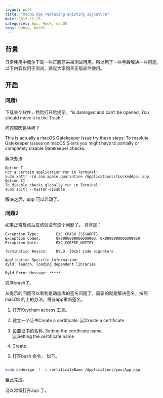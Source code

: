 ```yaml
---
layout: post
title: "macOS App replacing existing signature"
date: 2019-12-25
categories: App, Hack, macOS
tags: Debug, macOS
---
```


## 背景

日常使用中偶尔下载一些正版原来来测试用用，所以用了一些手段解决一些问题。
以下内容仅用于测试，建议大家购买正版软件使用。

## 开启

### 问题1

下载某个软件，然后打开后提示，“is damaged and can’t be opened. You should move it to the Trash.”

问题原因是啥呢？

This is actually a macOS Gatekeeper issue try these steps:
To resolute Gatekeeper issues on macOS Sierra you might have to partially or completely disable Gatekeeper checks.

解决办法

```Text
Option I
For a certain application run in Terminal:
sudo xattr -rd com.apple.quarantine /Applications/[LockedApp].app
Option II
To disable checks globally run in Terminal:
sudo spctl --master-disable
```

解决之后，app 可以启动了。

### 问题2

如果正常启动后应该就没有这个问题了。
具体是：

```Texxt
Exception Type:        EXC_CRASH (SIGABRT)
Exception Codes:       0x0000000000000000, 0x0000000000000000
Exception Note:        EXC_CORPSE_NOTIFY

Termination Reason:    DYLD, [0x5] Code Signature

Application Specific Information:
dyld: launch, loading dependent libraries

Dyld Error Message: *****

````

程序crash了。

从提示的问题可以看到是动态库的签名问题了。需要的就是解决签名，按照macOS 的上的办法，将该app重新签名。

1. 打开Keychain access 工具。

2. 建立一个证书Create a certificate.
![Create a certificate](/assets/img/post/2019-12-25-AppReplacingExistingSignature1.png)

3. 设置证书的名称, Setting the certificate name.
![Setting the certificate name](/assets/img/post/2019-12-25-AppReplacingExistingSignature2.png)

4. Create.

5. 打开bash 命令， 如下。

```Bash

sudo codesign -f -s certificateName /Applications/yourApp.app

```

至此完成。

可以常常打开app 了。
